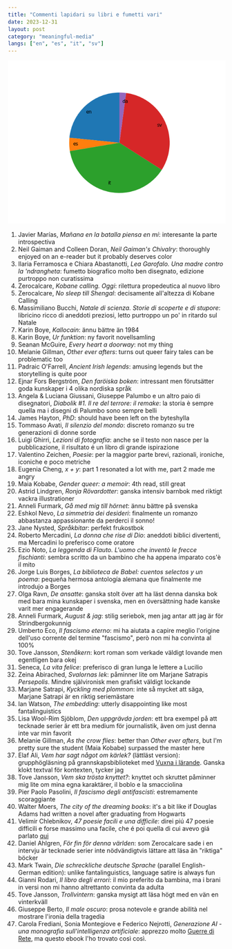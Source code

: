 ```yaml
---
title: "Commenti lapidari su libri e fumetti vari"
date: 2023-12-31
layout: post
category: "meaningful-media"
langs: ["en", "es", "it", "sv"]
---
```


![](../assets/img/laconici/2023.png)

1. Javier Marías, _Mañana en la batalla piensa en mí_: interesante la parte introspectiva 
2. Neil Gaiman and Colleen Doran, _Neil Gaiman's Chivalry_: thoroughly enjoyed on an e-reader but it probably deserves color
3. Ilaria Ferramosca e Chiara Abastanotti, _Lea Garofalo. Una madre contro la 'ndrangheta_: fumetto biografico molto ben disegnato, edizione purtroppo non curatissima 
4. Zerocalcare, _Kobane calling. Oggi_: rilettura propedeutica al nuovo libro
5. Zerocalcare, _No sleep till Shengal_: decisamente all'altezza di Kobane Calling
6. Massimiliano Bucchi, _Natale di scienza. Storie di scoperte e di stupore_: libricino ricco di aneddoti preziosi, letto purtroppo un po' in ritardo sul Natale
7. Karin Boye, _Kallocain_: ännu bättre än 1984
8. Karin Boye, _Ur funktion_: ny favorit novellsamling
9. Seanan McGuire, _Every heart a doorway_: not my thing
10. Melanie Gillman, _Other ever afters_: turns out queer fairy tales can be problematic too
11. Padraic O'Farrell, _Ancient Irish legends_: amusing legends but the storytelling is quite poor
12. Ejnar Fors Bergström, _Den faröiska boken_: intressant men förutsätter goda kunskaper i 4 olika nordiska språk
13. Angela & Luciana Giussani, Giuseppe Palumbo e un altro paio di disegnatori, _Diabolik #1. Il re del terrore: il remake_: la storia è sempre quella ma i disegni di Palumbo sono sempre belli
14. James Hayton, _PhD_: should have been left on the byteshylla
15. Tommaso Avati, _Il silenzio del mondo_: discreto romanzo su tre generazioni di donne sorde
16. Luigi Ghirri, _Lezioni di fotografia_: anche se il testo non nasce per la pubblicazione, il risultato é un libro di grande ispirazione
17. Valentino Zeichen, _Poesie_: per la maggior parte brevi, razionali, ironiche, iconiche e poco metriche
18. Eugenia Cheng, _x + y_: part 1 resonated a lot with me, part 2 made me angry
19. Maia Kobabe, _Gender queer: a memoir_: 4th read, still great 
20. Astrid Lindgren, _Ronja Rövardotter_: ganska intensiv barnbok med riktigt vackra illustrationer
21. Anneli Furmark, _Gå med mig till hörnet_: ännu bättre på svenska
22. Eshkol Nevo, _La simmetria dei desideri_: finalmente un romanzo abbastanza appassionante da perderci il sonno!
23. Jane Nysted, _Språkbitar_: perfekt frukostbok
24. Roberto Mercadini, _La donna che rise di Dio_: aneddoti biblici divertenti, ma Mercadini lo preferisco come oratore
25. Ezio Noto, _La leggenda di Flauto. L'uomo che inventò le frecce fischianti_: sembra scritto da un bambino che ha appena imparato cos'è il mito
26. Jorge Luis Borges, _La biblioteca de Babel: cuentos selectos y un poema_: pequeña hermosa antología alemana que finalmente me introdujo a Borges
27. Olga Ravn, _De ansatte_: ganska stolt över att ha läst denna danska bok med bara mina kunskaper i svenska, men en översättning hade kanske varit mer engagerande
28. Anneli Furmark, _August & jag_: stilig seriebok, men jag antar att jag är för Strindbergokunnig
29. Umberto Eco, _Il fascismo eterno_: mi ha aiutata a capire meglio l'origine dell'uso corrente del termine "fascismo", però non mi ha convinta al 100%
30. Tove Jansson, _Stenåkern_: kort roman som verkade väldigt lovande men egentligen bara okej
31. Seneca, _La vita felice_: preferisco di gran lunga le lettere a Lucilio
32. Zeina Abirached, _Svalornas lek_: påminner lite om Marjane Satrapis _Persepolis_. Mindre självironisk men grafiskt väldigt lockande
33. Marjane Satrapi, _Kyckling med plommon_: inte så mycket att säga, Marjane Satrapi är en riktig seriemästare
34. Ian Watson, _The embedding_: utterly disappointing like most fantalinguistics
35. Lisa Wool-Rim Sjöblom, _Den uppgrävda jorden_: ett bra exempel på att tecknade serier är ett bra medium för journalistik, även om just denna inte var min favorit
36. Melanie Gillman, _As the crow flies_: better than _Other ever afters_, but I'm pretty sure the student (Maia Kobabe) surpassed the master here
37. Elaf Ali, _Vem har sagt något om kärlek?_ (lättläst version): grupphögläsning på grannskapsbiblioteket med [Vuxna i lärande](https://goteborg.se/wps/portal/enhetssida/vuxna-i-larande-). Ganska klokt textval för kontexten, tycker jag
38. Tove Jansson, _Vem ska trösta knyttet?_: knyttet och skruttet påminner mig lite om mina egna karaktärer, il boblo e la smacciolina
39. Pier Paolo Pasolini, _Il fascismo degli antifascisti_: estremamente scoraggiante
40. Walter Moers, _The city of the dreaming books_: it's a bit like if Douglas Adams had written a novel after graduating from Hogwarts
41. Velimir Chlebnikov, _47 poesie facili e una difficile_: direi piú 47 poesie difficili e forse massimo una facile, che é poi quella di cui avevo giá parlato [qui](/home/harisont/Repos/harisont/harisont.github.io/_posts/2022-03-29-meaningful-media.md#2-un-bellissimo-video-di-roberto-mercadini-sul-poeta-russo-velimir-chlebnikov-it--sv) 
42. Daniel Ahlgren, _För fin för denna världen_: som Zerocalcare sade i en intervju är tecknade serier inte nödvändigtvis lättare att läsa än "riktiga" böcker
43. Mark Twain, _Die schreckliche deutsche Sprache_ (parallel English-German edition): unlike fantalinguistics, language satire is always fun
44. Gianni Rodari, _Il libro degli errori_: il mio preferito da bambina, ma i brani in versi non mi hanno altrettanto convinta da adulta
45. Tove Jansson, _Trollvintern_: ganska mysigt att läsa högt med en vän en vinterkväll
46. Giuseppe Berto, _Il male oscuro_: prosa notevole e grande abilità nel mostrare l'ironia della tragedia 
47. Carola Frediani, Sonia Montegiove e Federico Nejrotti, _Generazione AI - una monografia sull'intelligenza artificiale_: apprezzo molto [Guerre di Rete](https://www.guerredirete.it/), ma questo ebook l'ho trovato così così.